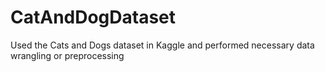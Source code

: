 # CatAndDogDataset
Used the Cats and Dogs dataset in Kaggle and performed necessary data wrangling or preprocessing
